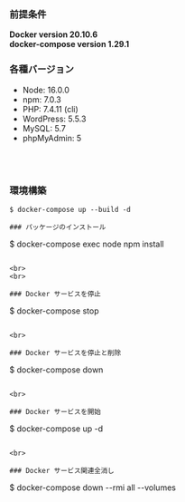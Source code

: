 ### 前提条件

**Docker version 20.10.6**  
**docker-compose version 1.29.1**

### 各種バージョン

- Node: 16.0.0
- npm: 7.0.3
- PHP: 7.4.11 (cli)
- WordPress: 5.5.3
- MySQL: 5.7
- phpMyAdmin: 5

<br>
<br>

### 環境構築

```
$ docker-compose up --build -d

### パッケージのインストール

```
$ docker-compose exec node npm install
```

<br>
<br>

### Docker サービスを停止

```
$ docker-compose stop
```

<br>

### Docker サービスを停止と削除

```
$ docker-compose down
```

<br>

### Docker サービスを開始

```
$ docker-compose up -d
```

<br>

### Docker サービス関連全消し

```
$ docker-compose down --rmi all --volumes
```